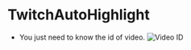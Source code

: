 # TwitchAutoHighlight

+ You just need to know the id of video.
    ![Video ID](https://i.imgur.com/BrA7X6F.png)